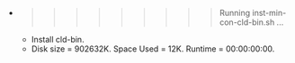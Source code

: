 * >>>>>>>>> Running inst-min-con-cld-bin.sh ...
  * Install cld-bin.
  * Disk size = 902632K. Space Used = 12K. Runtime = 00:00:00:00.
